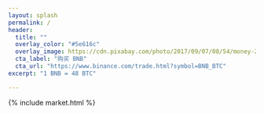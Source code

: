 ```yaml
---
layout: splash
permalink: /
header:
  title: ""
  overlay_color: "#5e616c"
  overlay_image: https://cdn.pixabay.com/photo/2017/09/07/08/54/money-2724241_1280.jpg
  cta_label: "购买 BNB"
  cta_url: "https://www.binance.com/trade.html?symbol=BNB_BTC"
excerpt: "1 BNB = 48 BTC"

---
```


{% include market.html %}

